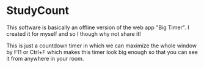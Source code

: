 # StudyCount

This software is basically an offline version of the web app "Big Timer". I created it for myself and so I though why not share it!

This is just a countdown timer in which we can maximize the whole window by F11 or Ctrl+F which makes this timer look big enough so that you can see it from anywhere in your room.

